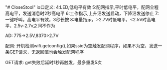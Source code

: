 "# CloseStool" 
io口定义:
4:LED,低电平有效
5:配网指示,平时低电平，配网全程高电平，发送消息时2秒高电平
6:工作指示,上升沿发送启动，下降沿发送停止
7:一键呼叫，高电平有效，3秒长按
8:电量指示，>2.7V时低电平，<2.5V时高电平，2.5v-2.7v之间不作为


AD:
775->2.5V,8370>2.7V

配网:
开机检测wifi.getconfig(),如果ssid为空触发配网程序，如果不为空，发送一条GET请求，无返回值也会触发配网程序

GET请求:
get失败后延时1秒再触发，最多重发5次

